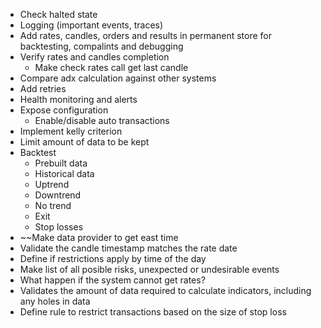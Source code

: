 *	Check halted state
*	Logging (important events, traces)
*	Add rates, candles, orders and results in permanent store for backtesting, compalints and debugging
*	Verify rates and candles completion
	*	Make check rates call get last candle
*	Compare adx calculation against other systems
*	Add retries
*	Health monitoring and alerts
*	Expose configuration
	*	Enable/disable auto transactions
*	Implement kelly criterion
*	Limit amount of data to be kept 
*	Backtest
	*	Prebuilt data
	*	Historical data
	*	Uptrend
	*	Downtrend
	*	No trend
	*	Exit
	*	Stop losses
*	~~Make data provider to get east time
*	Validate the candle timestamp matches the rate date
*	Define if restrictions apply by time of the day
*	Make list of all posible risks, unexpected or undesirable events
*	What happen if the system cannot get rates?
*	Validates the amount of data required to calculate indicators, including any holes in data
*	Define rule to restrict transactions based on the size of stop loss
